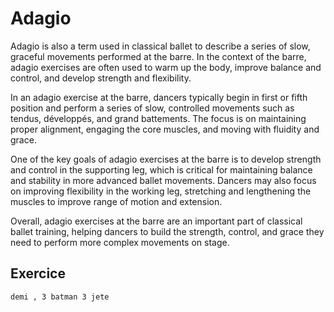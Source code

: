 # Adagio

Adagio is also a term used in classical ballet to describe a series of slow, graceful movements performed at the barre. In the context of the barre, adagio exercises are often used to warm up the body, improve balance and control, and develop strength and flexibility.

In an adagio exercise at the barre, dancers typically begin in first or fifth position and perform a series of slow, controlled movements such as tendus, développés, and grand battements. The focus is on maintaining proper alignment, engaging the core muscles, and moving with fluidity and grace.

One of the key goals of adagio exercises at the barre is to develop strength and control in the supporting leg, which is critical for maintaining balance and stability in more advanced ballet movements. Dancers may also focus on improving flexibility in the working leg, stretching and lengthening the muscles to improve range of motion and extension.

Overall, adagio exercises at the barre are an important part of classical ballet training, helping dancers to build the strength, control, and grace they need to perform more complex movements on stage.
## **Exercice**

```bash
demi , 3 batman 3 jete
```
